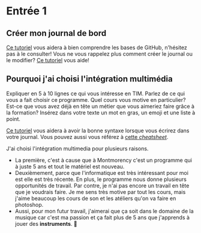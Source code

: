 # Entrée 1
## Créer mon journal de bord
[Ce tutoriel](https://guides.github.com/activities/hello-world/) vous aidera à bien comprendre les bases de GitHub, n'hésitez pas à le consulter!
Vous ne vous rappelez plus comment créer le journal ou le modifier? [Ce tutoriel](https://youtu.be/lX3bpuLK_Sg) vous aide! 

## Pourquoi j'ai choisi l'intégration multimédia
Expliquer en 5 à 10 lignes ce qui vous intéresse en TIM. Parlez de ce qui vous a fait choisir ce programme. Quel cours vous motive en particulier? Est-ce que vous avez déjà en tête un métier que vous aimeriez faire grâce à la formation? Insérez dans votre texte un mot en gras, un emoji et une liste à point. 

[Ce tutoriel](https://guides.github.com/features/mastering-markdown/) vous aidera à avoir la bonne syntaxe lorsque vous écrirez dans votre journal. Vous pouvez aussi vous référez à [cette *cheatsheet*](https://github.com/tchapi/markdown-cheatsheet/blob/master/README.md). 

J'ai choisi l'intégration multimedia pour plusieurs raisons. 
* La première, c'est à cause que à Montmorency c'est un programme qui à juste 5 ans et tout le matériel est nouveau. 
* Deuxièmement, parce que l'informatique est très intéressant pour moi est elle est très récente. En plus, le programme nous donne plusieurs opportunités de travail. Par contre, je n'ai pas encore un travail en tête que je voudrais faire. Je me sens très motive par tout les cours, mais j'aime beaucoup les cours de son et les atéliers qu'on va faire en photoshop. 
* Aussi, pour mon futur travail, j'aimerai que ça soit dans le domaine de la musique car c'est ma passion et ça fait plus de 5 ans que j'apprends à jouer des **instruments**. 🙂

